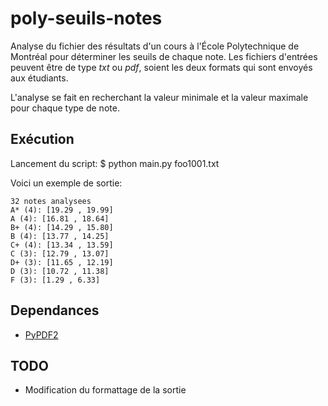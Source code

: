 poly-seuils-notes
=================

Analyse du fichier des résultats d'un cours à l'École Polytechnique de Montréal pour déterminer les seuils de chaque note. Les fichiers d'entrées peuvent être de type *txt* ou *pdf*, soient les deux formats qui sont envoyés aux étudiants.

L'analyse se fait en recherchant la valeur minimale et la valeur maximale pour chaque type de note.

Exécution
---------
Lancement du script:
	$ python main.py foo1001.txt

Voici un exemple de sortie:
```
32 notes analysees
A* (4): [19.29 , 19.99]
A (4): [16.81 , 18.64]
B+ (4): [14.29 , 15.80]
B (4): [13.77 , 14.25]
C+ (4): [13.34 , 13.59]
C (3): [12.79 , 13.07]
D+ (3): [11.65 , 12.19]
D (3): [10.72 , 11.38]
F (3): [1.29 , 6.33]
```


Dependances
-----------

  * [PyPDF2](http://mstamy2.github.io/PyPDF2/)


TODO
----

  * Modification du formattage de la sortie